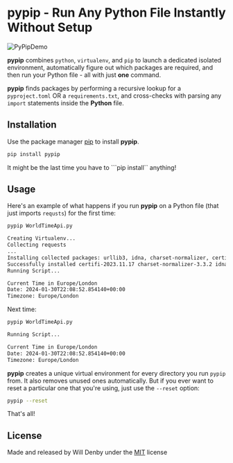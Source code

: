 # pypip - Run Any Python File **Instantly** Without Setup

![PyPipDemo](https://files.datasesa.me/PyPipDemo.gif)

**pypip** combines ```python```, ```virtualenv```, and ```pip``` to launch a dedicated isolated environment, automatically figure out which packages are required, and then run your Python file - all with just **one** command. 

**pypip** finds packages by performing a recursive lookup for a ```pyproject.toml``` OR a ```requirements.txt```, and cross-checks with parsing any ```import``` statements inside the **Python** file. 

## Installation

Use the package manager [pip](https://pip.pypa.io/en/stable/) to install **pypip**.

```bash
pip install pypip
```

It might be the last time you have to ```pip install`` anything!

## Usage

Here's an example of what happens if you run **pypip** on a Python file (that just imports ```requsts```) for the first time:

```bash
pypip WorldTimeApi.py

Creating Virtualenv...
Collecting requests
...
Installing collected packages: urllib3, idna, charset-normalizer, certifi, requests
Successfully installed certifi-2023.11.17 charset-normalizer-3.3.2 idna-3.6 requests-2.31.0 urllib3-2.2.0
Running Script...

Current Time in Europe/London
Date: 2024-01-30T22:08:52.854140+00:00
Timezone: Europe/London
```

Next time:

```bash
pypip WorldTimeApi.py

Running Script...

Current Time in Europe/London
Date: 2024-01-30T22:08:52.854140+00:00
Timezone: Europe/London
```

**pypip** creates a unique virtual environment for every directory you run ```pypip``` from. It also removes unused ones automatically. But if you ever want to reset a particular one that you're using, just use the ```--reset``` option:

```bash
pypip --reset
```

That's all!

## License

Made and released by Will Denby under the [MIT](https://choosealicense.com/licenses/mit/) license